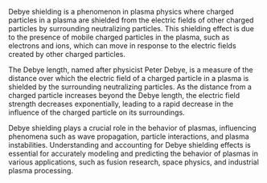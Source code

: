 Debye shielding is a phenomenon in plasma physics where charged particles in a plasma are shielded from the electric fields of other charged particles by surrounding neutralizing particles. This shielding effect is due to the presence of mobile charged particles in the plasma, such as electrons and ions, which can move in response to the electric fields created by other charged particles.

The Debye length, named after physicist Peter Debye, is a measure of the distance over which the electric field of a charged particle in a plasma is shielded by the surrounding neutralizing particles. As the distance from a charged particle increases beyond the Debye length, the electric field strength decreases exponentially, leading to a rapid decrease in the influence of the charged particle on its surroundings.

Debye shielding plays a crucial role in the behavior of plasmas, influencing phenomena such as wave propagation, particle interactions, and plasma instabilities. Understanding and accounting for Debye shielding effects is essential for accurately modeling and predicting the behavior of plasmas in various applications, such as fusion research, space physics, and industrial plasma processing.
